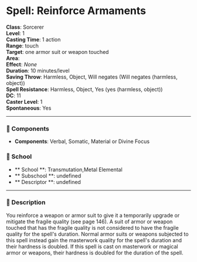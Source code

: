 
# Spell: Reinforce Armaments
**Class**: Sorcerer  
**Level**: 1  
**Casting Time**: 1 action  
**Range**: touch  
**Target**: one armor suit or weapon touched  
**Area**:   
**Effect**: _None_  
**Duration**: 10 minutes/level  
**Saving Throw**: Harmless, Object, Will negates (Will negates (harmless, object))  
**Spell Resistance**: Harmless, Object, Yes (yes (harmless, object))  
**DC**: 11  
**Caster Level**: 1  
**Spontaneous**: Yes

---

### 🔮 Components
- **Components**: Verbal, Somatic, Material or Divine Focus

### 🏫 School
- ** School **: Transmutation,Metal Elemental
- ** Subschool **: undefined
- ** Descriptor **: undefined
---

### 📜 Description
You reinforce a weapon or armor suit to give it a temporarily upgrade or mitigate the fragile quality (see page 146). A suit of armor or weapon touched that has the fragile quality is not considered to have the fragile quality for the spell's duration. Normal armor suits or weapons subjected to this spell instead gain the masterwork quality for the spell's duration and their hardness is doubled. If this spell is cast on masterwork or magical armor or weapons, their hardness is doubled for the duration of the spell.
